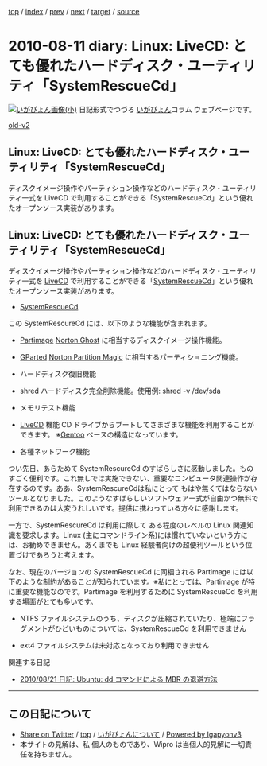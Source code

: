 [top](../index.html) 
 / [index](index.html) 
 / [prev](ig100809.html) 
 / [next](ig100813.html) 
 / [target](https://igapyon.github.io/diary/2010/ig100811.html) 
 / [source](https://github.com/igapyon/diary/blob/master/2010/ig100811.src.md) 

2010-08-11 diary: Linux: LiveCD: とても優れたハードディスク・ユーティリティ「SystemRescueCd」
=====================================================================================================
[![いがぴょん画像(小)](https://igapyon.github.io/diary/images/iga200306s.jpg "いがぴょん")](https://igapyon.github.io/diary/memo/memoigapyon.html) 日記形式でつづる [いがぴょん](https://igapyon.github.io/diary/memo/memoigapyon.html)コラム ウェブページです。

[old-v2](ig100811-orig.html)

## Linux: LiveCD: とても優れたハードディスク・ユーティリティ「SystemRescueCd」

ディスクイメージ操作やパーティション操作などのハードディスク・ユーティリティ一式を LiveCD で利用することができる「SystemRescueCd」という優れたオープンソース実装があります。


## Linux: LiveCD: とても優れたハードディスク・ユーティリティ「SystemRescueCd」

ディスクイメージ操作やパーティション操作などのハードディスク・ユーティリティ一式を [LiveCD](http://www.igapyon.jp/igapyon/diary/keyword/livecd.html) で利用することができる「[SystemRescueCd](http://www.sysresccd.org/)」という優れたオープンソース実装があります。

* [SystemRescueCd](http://www.sysresccd.org/)

この SystemRescureCd には、以下のような機能が含まれます。

* [Partimage](http://www.partimage.org/)
  [Norton Ghost](http://www.symantec.com/ja/jp/norton/ghost) に相当するディスクイメージ操作機能。
  
* [GParted](http://gparted.sourceforge.net/)
  [Norton Partition Magic](http://www.netjapan.co.jp/r/_oldinfo/P_Symantec/NPM/V8/info/npm80.html) に相当するパーティショニング機能。
  
* ハードディスク復旧機能
  
* shred
  ハードディスク完全削除機能。使用例: shred -v /dev/sda
  
* メモリテスト機能
  
* [LiveCD](http://www.igapyon.jp/igapyon/diary/keyword/livecd.html) 機能
  CD ドライブからブートしてさまざまな機能を利用することができます。
  ※[Gentoo](http://www.gentoo.org/) ベースの構造になっています。
  
* 各種ネットワーク機能

つい先日、あらためて SystemRescureCd のすばらしさに感動しました。ものすごく便利です。これ無しでは実施できない、重要なコンピュータ関連操作が存在するのです。ああ、SystemRescureCdは私にとって もはや無くてはならないツールとなりました。このようなすばらしいソフトウェア一式が自由かつ無料で利用できるのは大変うれしいです。提供に携わっている方々に感謝します。

一方で、SystemRescureCd は利用に際して ある程度のレベルの Linux 関連知識を要求します。Linux (主にコマンドライン系)には慣れていないという方には、お勧めできません。あくまでも Linux 経験者向けの超便利ツールという位置づけであろうと考えます。

なお、現在のバージョンの SystemRescueCd に同梱される Partimage には以下のような制約があることが知られています。※私にとっては、Partimage が特に重要な機能なのです。Partimage を利用するために SystemRescueCd を利用する場面がとても多いです。

* NTFS ファイルシステムのうち、ディスクが圧縮されていたり、極端にフラグメントがひどいものについては、SystemRescueCd を利用できません
  
* ext4 ファイルシステムは未対応となっており利用できません

関連する日記

* [2010/08/21 日記: Ubuntu: dd コマンドによる MBR の退避方法](ig100821.html)


----------------------------------------------------------------------------------------------------

## この日記について

* [Share on Twitter](https://twitter.com/intent/tweet?hashtags=igapyon%2Cdiary%2C%E3%81%84%E3%81%8C%E3%81%B4%E3%82%87%E3%82%93&text=Linux%3A+LiveCD%3A+%E3%81%A8%E3%81%A6%E3%82%82%E5%84%AA%E3%82%8C%E3%81%9F%E3%83%8F%E3%83%BC%E3%83%89%E3%83%87%E3%82%A3%E3%82%B9%E3%82%AF%E3%83%BB%E3%83%A6%E3%83%BC%E3%83%86%E3%82%A3%E3%83%AA%E3%83%86%E3%82%A3%E3%80%8CSystemRescueCd%E3%80%8D&url=https%3A%2F%2Figapyon.github.io%2Fdiary%2F2010%2Fig100811.html) / [top](../index.html) / [いがぴょんについて](https://igapyon.github.io/diary/memo/memoigapyon.html) / [Powered by Igapyonv3](https://github.com/igapyon/igapyonv3)
* 本サイトの見解は、私 個人のものであり、Wipro は当個人的見解に一切責任を持ちません。 
